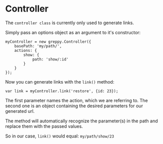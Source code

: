 # Controller

The `controller class` is currently only used to generate links.

Simply pass an options object as an argument to it's constructor:

    myController = new greppy.Controller({
        basePath: 'my/path/',
        actions: {
            show: {
                path: 'show/:id'
            }
        }
    });

Now you can generate links with the `link()` method:

    var link = myController.link('restore', {id: 23});

The first parameter names the action, which we are referring to. The second one
is an object containing the desired parameters for our generated url.

The method will automatically recognize the parameter(s) in the path and replace
them with the passed values.

So in our case, `link()` would equal: `my/path/show/23`

